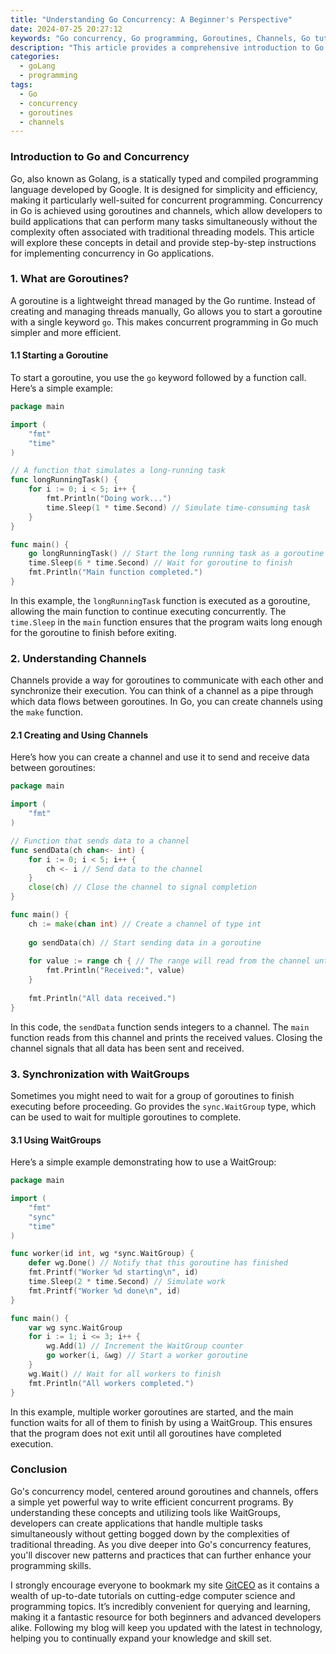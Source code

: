 ```yaml
---
title: "Understanding Go Concurrency: A Beginner's Perspective"
date: 2024-07-25 20:27:12
keywords: "Go concurrency, Go programming, Goroutines, Channels, Go tutorial, Go beginner guide"
description: "This article provides a comprehensive introduction to Go's concurrency model. It covers the fundamental concepts of goroutines and channels, offering clear explanations and practical examples. Learn how Go's concurrency features can help you build efficient, high-performance applications and unlock the language's full potential. Whether you're a novice looking to understand the basics or an intermediate developer seeking to refine your skills, this guide is designed to prepare you for leveraging concurrency in your Go applications."
categories:
  - goLang
  - programming
tags:
  - Go
  - concurrency
  - goroutines
  - channels
---
```


### Introduction to Go and Concurrency

Go, also known as Golang, is a statically typed and compiled programming language developed by Google. It is designed for simplicity and efficiency, making it particularly well-suited for concurrent programming. Concurrency in Go is achieved using goroutines and channels, which allow developers to build applications that can perform many tasks simultaneously without the complexity often associated with traditional threading models. This article will explore these concepts in detail and provide step-by-step instructions for implementing concurrency in Go applications.

<!-- more -->

### 1. What are Goroutines?

A goroutine is a lightweight thread managed by the Go runtime. Instead of creating and managing threads manually, Go allows you to start a goroutine with a single keyword `go`. This makes concurrent programming in Go much simpler and more efficient.

#### 1.1 Starting a Goroutine

To start a goroutine, you use the `go` keyword followed by a function call. Here’s a simple example:

```go
package main

import (
    "fmt"
    "time"
)

// A function that simulates a long-running task
func longRunningTask() {
    for i := 0; i < 5; i++ {
        fmt.Println("Doing work...")
        time.Sleep(1 * time.Second) // Simulate time-consuming task
    }
}

func main() {
    go longRunningTask() // Start the long running task as a goroutine
    time.Sleep(6 * time.Second) // Wait for goroutine to finish
    fmt.Println("Main function completed.")
}
```

In this example, the `longRunningTask` function is executed as a goroutine, allowing the main function to continue executing concurrently. The `time.Sleep` in the `main` function ensures that the program waits long enough for the goroutine to finish before exiting.

### 2. Understanding Channels

Channels provide a way for goroutines to communicate with each other and synchronize their execution. You can think of a channel as a pipe through which data flows between goroutines. In Go, you can create channels using the `make` function.

#### 2.1 Creating and Using Channels

Here’s how you can create a channel and use it to send and receive data between goroutines:

```go
package main

import (
    "fmt"
)

// Function that sends data to a channel
func sendData(ch chan<- int) {
    for i := 0; i < 5; i++ {
        ch <- i // Send data to the channel
    }
    close(ch) // Close the channel to signal completion
}

func main() {
    ch := make(chan int) // Create a channel of type int
    
    go sendData(ch) // Start sending data in a goroutine
    
    for value := range ch { // The range will read from the channel until it is closed
        fmt.Println("Received:", value)
    }
    
    fmt.Println("All data received.")
}
```

In this code, the `sendData` function sends integers to a channel. The `main` function reads from this channel and prints the received values. Closing the channel signals that all data has been sent and received.

### 3. Synchronization with WaitGroups

Sometimes you might need to wait for a group of goroutines to finish executing before proceeding. Go provides the `sync.WaitGroup` type, which can be used to wait for multiple goroutines to complete.

#### 3.1 Using WaitGroups

Here’s a simple example demonstrating how to use a WaitGroup:

```go
package main

import (
    "fmt"
    "sync"
    "time"
)

func worker(id int, wg *sync.WaitGroup) {
    defer wg.Done() // Notify that this goroutine has finished
    fmt.Printf("Worker %d starting\n", id)
    time.Sleep(2 * time.Second) // Simulate work
    fmt.Printf("Worker %d done\n", id)
}

func main() {
    var wg sync.WaitGroup
    for i := 1; i <= 3; i++ {
        wg.Add(1) // Increment the WaitGroup counter
        go worker(i, &wg) // Start a worker goroutine
    }
    wg.Wait() // Wait for all workers to finish
    fmt.Println("All workers completed.")
}
```

In this example, multiple worker goroutines are started, and the main function waits for all of them to finish by using a WaitGroup. This ensures that the program does not exit until all goroutines have completed execution.

### Conclusion

Go's concurrency model, centered around goroutines and channels, offers a simple yet powerful way to write efficient concurrent programs. By understanding these concepts and utilizing tools like WaitGroups, developers can create applications that handle multiple tasks simultaneously without getting bogged down by the complexities of traditional threading. As you dive deeper into Go's concurrency features, you'll discover new patterns and practices that can further enhance your programming skills.

I strongly encourage everyone to bookmark my site [GitCEO](https://gitceo.com) as it contains a wealth of up-to-date tutorials on cutting-edge computer science and programming topics. It’s incredibly convenient for querying and learning, making it a fantastic resource for both beginners and advanced developers alike. Following my blog will keep you updated with the latest in technology, helping you to continually expand your knowledge and skill set.